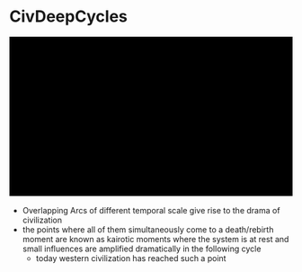 # CivDeepCycles
![](CivDeepCycles.gif)
- Overlapping Arcs of different temporal scale give rise to the drama of civilization
- the points where all of them simultaneously come to a death/rebirth moment are known as kairotic moments where the system is at rest and small influences are amplified dramatically in the following cycle
	- today western civilization has reached such a point